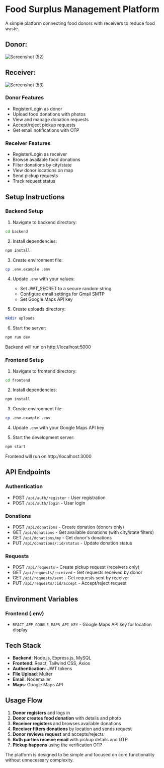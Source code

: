 # Food Surplus Management Platform
A simple platform connecting food donors with receivers to reduce food waste.

## Donor:
![Screenshot (52)](https://github.com/user-attachments/assets/4364f668-8557-408a-8b95-410477e6046f)

## Receiver:
![Screenshot (53)](https://github.com/user-attachments/assets/59162e9f-fed7-4861-beef-656ddb6a982f)

### Donor Features
- Register/Login as donor
- Upload food donations with photos
- View and manage donation requests
- Accept/reject pickup requests
- Get email notifications with OTP

### Receiver Features
- Register/Login as receiver
- Browse available food donations
- Filter donations by city/state
- View donor locations on map
- Send pickup requests
- Track request status

## Setup Instructions

### Backend Setup

1. Navigate to backend directory:
```bash
cd backend
```

2. Install dependencies:
```bash
npm install
```

3. Create environment file:
```bash
cp .env.example .env
```

4. Update `.env` with your values:
   - Set JWT_SECRET to a secure random string
   - Configure email settings for Gmail SMTP
   - Set Google Maps API key

5. Create uploads directory:
```bash
mkdir uploads
```

6. Start the server:
```bash
npm run dev
```

Backend will run on http://localhost:5000

### Frontend Setup

1. Navigate to frontend directory:
```bash
cd frontend
```

2. Install dependencies:
```bash
npm install
```

3. Create environment file:
```bash
cp .env.example .env
```

4. Update `.env` with your Google Maps API key

5. Start the development server:
```bash
npm start
```

Frontend will run on http://localhost:3000

## API Endpoints

### Authentication
- POST `/api/auth/register` - User registration
- POST `/api/auth/login` - User login

### Donations
- POST `/api/donations` - Create donation (donors only)
- GET `/api/donations` - Get available donations (with city/state filters)
- GET `/api/donations/my` - Get donor's donations
- PUT `/api/donations/:id/status` - Update donation status

### Requests
- POST `/api/requests` - Create pickup request (receivers only)
- GET `/api/requests/received` - Get requests received by donor
- GET `/api/requests/sent` - Get requests sent by receiver
- PUT `/api/requests/:id/accept` - Accept/reject request


## Environment Variables


### Frontend (.env)
- `REACT_APP_GOOGLE_MAPS_API_KEY` - Google Maps API key for location display

## Tech Stack

- **Backend**: Node.js, Express.js, MySQL
- **Frontend**: React, Tailwind CSS, Axios
- **Authentication**: JWT tokens
- **File Upload**: Multer
- **Email**: Nodemailer
- **Maps**: Google Maps API

## Usage Flow

1. **Donor registers** and logs in
2. **Donor creates food donation** with details and photo
3. **Receiver registers** and browses available donations
4. **Receiver filters donations** by location and sends request
5. **Donor reviews request** and accepts/rejects
6. **Both parties receive email** with pickup details and OTP
7. **Pickup happens** using the verification OTP

The platform is designed to be simple and focused on core functionality without unnecessary complexity.
